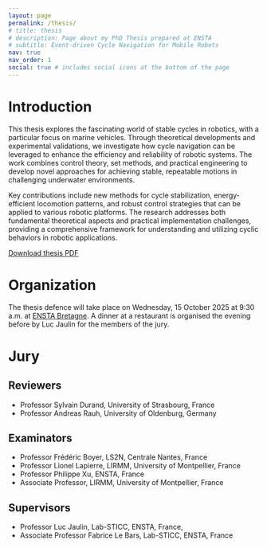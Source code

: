 ```yaml
---
layout: page
permalink: /thesis/
# title: thesis
# description: Page about my PhD Thesis prepared at ENSTA
# subtitle: Event-driven Cycle Navigation for Mobile Robots
nav: true
nav_order: 1
social: true # includes social icons at the bottom of the page
---
```


# Introduction 

This thesis explores the fascinating world of stable cycles in robotics, with a particular focus on marine vehicles. Through theoretical developments and experimental validations, we investigate how cycle navigation can be leveraged to enhance the efficiency and reliability of robotic systems. The work combines control theory, set methods, and practical engineering to develop novel approaches for achieving stable, repeatable motions in challenging underwater environments.

Key contributions include new methods for cycle stabilization, energy-efficient locomotion patterns, and robust control strategies that can be applied to various robotic platforms. The research addresses both fundamental theoretical aspects and practical implementation challenges, providing a comprehensive framework for understanding and utilizing cyclic behaviors in robotic applications.

<a href="../../assets/pdf/thesis.pdf" class="btn btn-primary mb-3" target="_blank">
    <i class="fa-solid fa-file-pdf"></i> Download thesis PDF
</a>

# Organization

The thesis defence will take place on Wednesday, 15 October 2025 at 9:30 a.m. at [ENSTA Bretagne](https://maps.app.goo.gl/ZE44hDHSAHqKqASJ7). A dinner at a restaurant is organised the evening before by Luc Jaulin for the members of the jury.

# Jury

## Reviewers

- Professor Sylvain Durand, University of Strasbourg, France
- Professor Andreas Rauh, University of Oldenburg, Germany

## Examinators

- Professor Frédéric Boyer, LS2N, Centrale Nantes, France
- Professor Lionel Lapierre, LIRMM, University of Montpellier, France
- Professor Philippe Xu, ENSTA, France
- Associate Professor, LIRMM, University of Montpellier, France

## Supervisors

- Professor Luc Jaulin, Lab-STICC, ENSTA, France,
- Associate Professor Fabrice Le Bars, Lab-STICC, ENSTA, France
